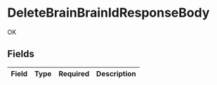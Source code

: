 # DeleteBrainBrainIdResponseBody

OK


## Fields

| Field       | Type        | Required    | Description |
| ----------- | ----------- | ----------- | ----------- |